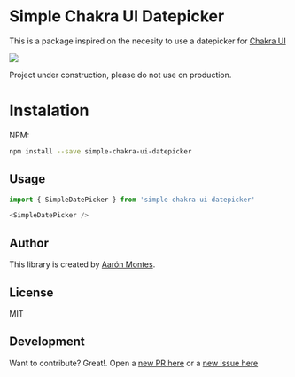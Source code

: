 # Simple Chakra UI Datepicker

This is a package inspired on the necesity to use a datepicker for [Chakra UI](https://v1.chakra-ui.com/faq#is-there-a-datepicker-in-chakra-ui)

<img src="https://res.cloudinary.com/dxcmm3jnj/image/upload/v1711583776/simple-chakra-ui-datepicker/uzjfmhozxcpw3kxb71ot.png"/>

Project under construction, please do not use on production.

# Instalation

NPM:

```bash
npm install --save simple-chakra-ui-datepicker
```

## Usage

```javascript
import { SimpleDatePicker } from 'simple-chakra-ui-datepicker'

<SimpleDatePicker />

```

## Author

This library is created by [Aarón Montes](https://github.com/ajomuch92 'Aarón Montes').

## License

MIT

## Development

Want to contribute? Great!. Open a [new PR here](https://github.com/ajomuch92/simple-chakra-ui-datepicker/pulls) or a [new issue here](https://github.com/ajomuch92/simple-chakra-ui-datepicker/issues)
